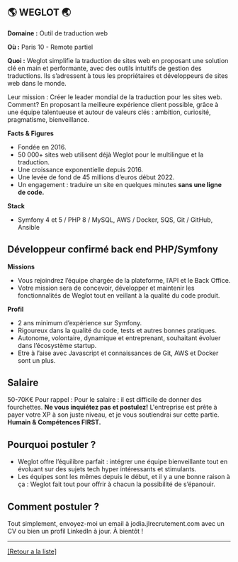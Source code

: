 ## 🌎 WEGLOT 🌏

**Domaine :** Outil de traduction web 

**Où :** Paris 10 - Remote partiel 

**Quoi :** Weglot simplifie la traduction de sites web en proposant une solution clé en main et performante, avec des outils intuitifs de gestion des traductions. Ils s’adressent à tous les propriétaires et développeurs de sites web dans le monde.

Leur mission :
Créer le leader mondial de la traduction pour les sites web. Comment? En proposant la meilleure expérience client possible, grâce à une équipe talentueuse et autour de valeurs clés : ambition, curiosité, pragmatisme, bienveillance. 

**Facts & Figures**
* Fondée en 2016.
* 50 000+ sites web utilisent déjà Weglot pour le multilingue et la traduction.
* Une croissance exponentielle depuis 2016. 
* Une levée de fond de 45 millions d’euros début 2022. 
* Un engagement : traduire un site en quelques minutes **sans une ligne de code.** 

**Stack**
* Symfony 4 et 5 / PHP 8 / MySQL, AWS / Docker, SQS, Git / GitHub, Ansible


## Développeur confirmé back end PHP/Symfony  

**Missions**

* Vous rejoindrez l’équipe chargée de la plateforme, l’API et le Back Office.
* Votre mission sera de concevoir, développer et maintenir les fonctionnalités de Weglot tout en veillant à la qualité du code produit.  

**Profil**

* 2 ans minimum d’expérience sur Symfony. 
* Rigoureux dans la qualité du code, tests et autres bonnes pratiques. 
* Autonome, volontaire, dynamique et entreprenant, souhaitant évoluer dans l’écosystème startup. 
* Etre à l’aise avec Javascript et connaissances de Git, AWS et Docker sont un plus. 

## Salaire 

50-70K€
Pour rappel :  Pour le salaire : il est difficile de donner des fourchettes. **Ne vous inquiétez pas et postulez!** L'entreprise est prête à payer votre XP à son juste niveau, et je vous soutiendrai sur cette partie. **Humain & Compétences FIRST.**

## Pourquoi postuler ?

* Weglot offre l’équilibre parfait : intégrer une équipe bienveillante tout en évoluant sur des sujets tech hyper intéressants et stimulants. 
* Les équipes sont les mêmes depuis le début, et il y a une bonne raison à ça : Weglot fait tout pour offrir à chacun la possibilité de s’épanouir. 

## Comment postuler ?
Tout simplement, envoyez-moi un email à jodia.jlrecrutement.com avec un CV ou bien un profil LinkedIn à jour. À bientôt !

----
<a href="https://github.com/jlondiche/job-board-php/blob/master/README.md">[Retour a la liste]</a>